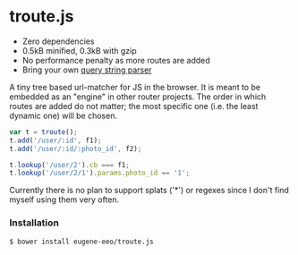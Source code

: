 # troute.js

 - Zero dependencies
 - 0.5kB minified, 0.3kB with gzip
 - No performance penalty as more routes are added
 - Bring your own [query string parser](https://github.com/component/querystring)

A tiny tree based url-matcher for JS in the browser. It is
meant to be embedded as an "engine" in other router projects.
The order in which routes are added do not matter; the most
specific one (i.e. the least dynamic one) will be chosen.

```js
var t = troute();
t.add('/user/:id', f1);
t.add('/user/:id/:photo_id', f2);

t.lookup('/user/2').cb === f1;
t.lookup('/user/2/1').params.photo_id == '1';
```

Currently there is no plan to support splats ('\*') or
regexes since I don't find myself using them very often.

### Installation

```sh
$ bower install eugene-eeo/troute.js
```
